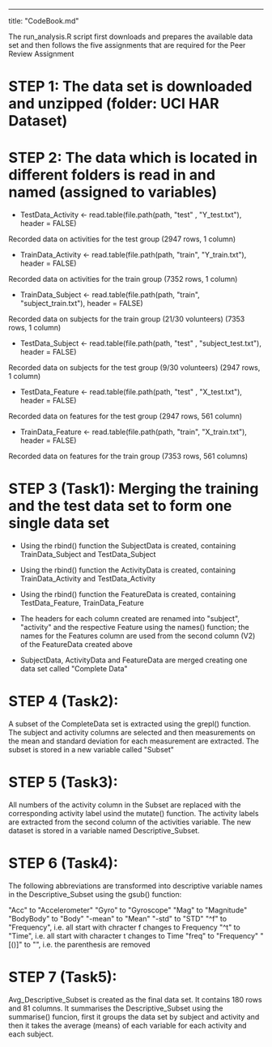 ---
title: "CodeBook.md"

The run_analysis.R script first downloads and prepares the available data set and then follows the five assignments that are required for the Peer Review Assignment

# STEP 1: The data set is downloaded and unzipped (folder: UCI HAR Dataset)

# STEP 2: The data which is located in different folders is read in and named (assigned to variables)

* TestData_Activity <-
        read.table(file.path(path, "test" , "Y_test.txt"), header = FALSE)

Recorded data on activities for the test group (2947 rows, 1 column) 

* TrainData_Activity <-
        read.table(file.path(path, "train", "Y_train.txt"), header = FALSE)

Recorded data on activities for the train group (7352 rows, 1 column)

* TrainData_Subject <-
        read.table(file.path(path, "train", "subject_train.txt"), header = FALSE)

Recorded data on subjects for the train group (21/30 volunteers) (7353 rows, 1 column)

* TestData_Subject  <-
        read.table(file.path(path, "test" , "subject_test.txt"), header = FALSE)

Recorded data on subjects for the test group (9/30 volunteers) (2947 rows, 1 column)

* TestData_Feature <-
        read.table(file.path(path, "test" , "X_test.txt"), header = FALSE)

Recorded data on features for the test group (2947 rows, 561 column)

* TrainData_Feature <-
        read.table(file.path(path, "train", "X_train.txt"), header = FALSE)

Recorded data on features for the train group (7353 rows, 561 columns)        

# STEP 3 (Task1): Merging the training and the test data set to form one single data set 

* Using the rbind() function the SubjectData is created, containing TrainData_Subject and TestData_Subject
* Using the rbind() function the ActivityData is created, containing TrainData_Activity and TestData_Activity
* Using the rbind() function the FeatureData is created, containing TestData_Feature, TrainData_Feature

* The headers for each column created are renamed into "subject", "activity" and the respective Feature using the names() function; the names for the Features column are used from the second column (V2) of the FeatureData created above  

* SubjectData, ActivityData and FeatureData are merged creating one data set called "Complete Data"

# STEP 4 (Task2):
        
A subset of the CompleteData set is extracted using the grepl() function. The subject and activity columns are selected and then measurements on the mean and standard deviation for each measurement are extracted. The subset is stored in a new variable called "Subset" 

# STEP 5 (Task3):
        
All numbers of the activity column in the Subset are replaced with the corresponding activity label usind the mutate() function. The activity labels are extracted from the second column of the activities variable. The new dataset is stored in a variable named Descriptive_Subset.

# STEP 6 (Task4):
        
The following abbreviations are transformed into descriptive variable names in the Descriptive_Subset using the gsub() function:  

 "Acc" to "Accelerometer"
 "Gyro" to "Gyroscope"
 "Mag" to "Magnitude"
 "BodyBody" to "Body"
 "-mean" to "Mean"
 "-std" to "STD"
 "^f" to "Frequency", i.e. all start with chracter f changes to Frequency
 "^t" to "Time", i.e. all start with character t changes to Time
 "freq" to "Frequency"
 "[()]" to "", i.e. the parenthesis are removed 
 
# STEP 7 (Task5):

Avg_Descriptive_Subset is created as the final data set. It contains 180 rows and 81 columns. It summarises the Descriptive_Subset using the summarise() funcion, first it groups the data set by subject and activity and then it takes the average (means) of each variable for each activity and each subject. 




